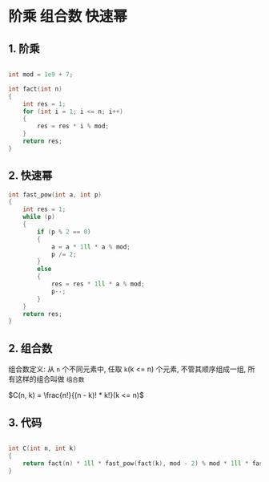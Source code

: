 # 阶乘 组合数 快速幂

## 1. 阶乘

```c++

int mod = 1e9 + 7;

int fact(int n)
{
    int res = 1;
    for (int i = 1; i <= n; i++)
    {
        res = res * i % mod;
    }
    return res;
}
```

## 2. 快速幂

```c++
int fast_pow(int a, int p)
{
    int res = 1;
    while (p)
    {
        if (p % 2 == 0)
        {
            a = a * 1ll * a % mod;
            p /= 2;
        }
        else
        {
            res = res * 1ll * a % mod;
            p--;
        }
    }
    return res;
}
```

## 2. 组合数

组合数定义: 从 `n` 个不同元素中, 任取 `k`(k <= n) 个元素, 不管其顺序组成一组, 所有这样的组合叫做 `组合数`

$C(n, k) = \frac{n!}{(n - k)! * k!}(k <= n)$

## 3. 代码

```c++

int C(int n, int k)
{
    return fact(n) * 1ll * fast_pow(fact(k), mod - 2) % mod * 1ll * fast_pow(fact(n - k), mod - 2) % mod;
}

```
